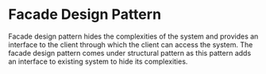 # Facade Design Pattern
Facade design pattern hides the complexities of the system and provides an interface to the client through which the client can access the system. The facade design pattern comes under structural pattern as this pattern adds an interface to existing system to hide its complexities.